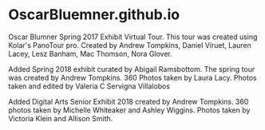 # OscarBluemner.github.io
Oscar Blumner Spring 2017 Exhibit Virtual Tour. This tour was created using Kolar's PanoTour pro. Created by Andrew Tompkins, Daniel Viruet, Lauren Lacey, Lesz Banham, Mac Thomson, Nora Glover.

Added Spring 2018 exhibit curated by Abigail Ramsbottom. The spring tour was created by Andrew Tompkins. 360 Photos taken by Laura Lacy. Photos taken and edited by Valeria C Servigna Villalobos 


Added Digital Arts Senior Exhibit 2018 created by Andrew Tompkins. 360 photos taken by Michelle Whiteaker and Ashley Wiggins. Photos taken by Victoria Klein and Allison Smith.